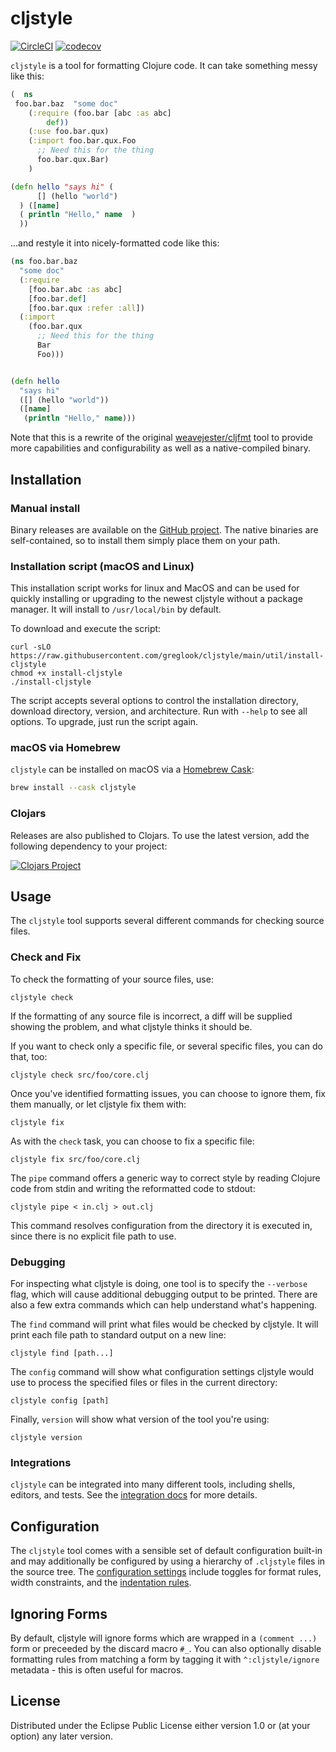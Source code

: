 cljstyle
========

[![CircleCI](https://circleci.com/gh/greglook/cljstyle.svg?style=shield&circle-token=9576040ebe39e81406823481c98dc55a39d03c4d)](https://circleci.com/gh/greglook/cljstyle)
[![codecov](https://codecov.io/gh/greglook/cljstyle/branch/main/graph/badge.svg)](https://codecov.io/gh/greglook/cljstyle)

`cljstyle` is a tool for formatting Clojure code. It can take something messy
like this:

```clojure
(  ns
 foo.bar.baz  "some doc"
    (:require (foo.bar [abc :as abc]
        def))
    (:use foo.bar.qux)
    (:import foo.bar.qux.Foo
      ;; Need this for the thing
      foo.bar.qux.Bar)
    )

(defn hello "says hi" (
      [] (hello "world")
  ) ([name]
  ( println "Hello," name  )
  ))
```

...and restyle it into nicely-formatted code like this:

```clojure
(ns foo.bar.baz
  "some doc"
  (:require
    [foo.bar.abc :as abc]
    [foo.bar.def]
    [foo.bar.qux :refer :all])
  (:import
    (foo.bar.qux
      ;; Need this for the thing
      Bar
      Foo)))


(defn hello
  "says hi"
  ([] (hello "world"))
  ([name]
   (println "Hello," name)))
```

Note that this is a rewrite of the original
[weavejester/cljfmt](https://github.com/weavejester/cljfmt/issues) tool to
provide more capabilities and configurability as well as a native-compiled
binary.


## Installation

### Manual install
Binary releases are available on the [GitHub project](https://github.com/greglook/cljstyle/releases).
The native binaries are self-contained, so to install them simply place them on
your path.

### Installation script (macOS and Linux)

This installation script works for linux and MacOS and can be used for quickly
installing or upgrading to the newest cljstyle without a package manager. It
will install to `/usr/local/bin` by default.

To download and execute the script:

```
curl -sLO https://raw.githubusercontent.com/greglook/cljstyle/main/util/install-cljstyle
chmod +x install-cljstyle
./install-cljstyle
```

The script accepts several options to control the installation directory,
download directory, version, and architecture. Run with `--help` to see all
options. To upgrade, just run the script again.

### macOS via Homebrew

`cljstyle` can be installed on macOS via a [Homebrew Cask](https://github.com/Homebrew/homebrew-cask):

```bash
brew install --cask cljstyle
```

### Clojars
Releases are also published to Clojars. To use the latest version, add the
following dependency to your project:

[![Clojars Project](http://clojars.org/mvxcvi/cljstyle/latest-version.svg)](http://clojars.org/mvxcvi/cljstyle)


## Usage

The `cljstyle` tool supports several different commands for checking source files.

### Check and Fix

To check the formatting of your source files, use:

```
cljstyle check
```

If the formatting of any source file is incorrect, a diff will be supplied
showing the problem, and what cljstyle thinks it should be.

If you want to check only a specific file, or several specific files,
you can do that, too:

```
cljstyle check src/foo/core.clj
```

Once you've identified formatting issues, you can choose to ignore them, fix
them manually, or let cljstyle fix them with:

```
cljstyle fix
```

As with the `check` task, you can choose to fix a specific file:

```
cljstyle fix src/foo/core.clj
```

The `pipe` command offers a generic way to correct style by reading Clojure
code from stdin and writing the reformatted code to stdout:

```
cljstyle pipe < in.clj > out.clj
```

This command resolves configuration from the directory it is executed in, since
there is no explicit file path to use.

### Debugging

For inspecting what cljstyle is doing, one tool is to specify the `--verbose`
flag, which will cause additional debugging output to be printed. There are also
a few extra commands which can help understand what's happening.

The `find` command will print what files would be checked by cljstyle. It will
print each file path to standard output on a new line:

```
cljstyle find [path...]
```

The `config` command will show what configuration settings cljstyle would use to
process the specified files or files in the current directory:

```
cljstyle config [path]
```

Finally, `version` will show what version of the tool you're using:

```
cljstyle version
```

### Integrations

`cljstyle` can be integrated into many different tools, including shells,
editors, and tests. See the [integration docs](doc/integrations.md) for more
details.


## Configuration

The `cljstyle` tool comes with a sensible set of default configuration built-in
and may additionally be configured by using a hierarchy of `.cljstyle` files in
the source tree. The [configuration settings](doc/configuration.md) include
toggles for format rules, width constraints, and the
[indentation rules](doc/indentation.md).


## Ignoring Forms

By default, cljstyle will ignore forms which are wrapped in a `(comment ...)` form
or preceeded by the discard macro `#_`. You can also optionally disable
formatting rules from matching a form by tagging it with `^:cljstyle/ignore`
metadata - this is often useful for macros.


## License

Distributed under the Eclipse Public License either version 1.0 or (at your
option) any later version.
